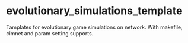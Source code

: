 # evolutionary_simulations_template
Tamplates for evolutionary game simulations on network. With makefile, cimnet and param setting supports.
